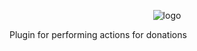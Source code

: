 <p align="center">
  <picture>
    <img src="image.png" alt="logo">
  </picture>
  
  <p>Plugin for performing actions for donations</p>
</p>
